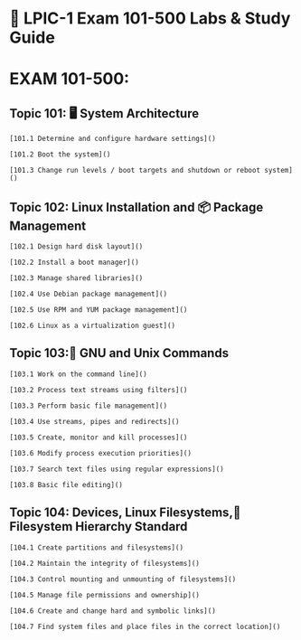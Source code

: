 # 🔧 LPIC-1 Exam 101-500 Labs & Study Guide

# EXAM 101-500:
## Topic 101: 🖥️ System Architecture
	[101.1 Determine and configure hardware settings]()
 
	[101.2 Boot the system]()
 
	[101.3 Change run levels / boot targets and shutdown or reboot system]()

## Topic 102: Linux Installation and 📦 Package Management

	[102.1 Design hard disk layout]()
 
	[102.2 Install a boot manager]()
 
	[102.3 Manage shared libraries]()
 
	[102.4 Use Debian package management]()
 
	[102.5 Use RPM and YUM package management]()
 
	[102.6 Linux as a virtualization guest]()

## Topic 103:🐧 GNU and Unix Commands

	[103.1 Work on the command line]()
 
	[103.2 Process text streams using filters]()
 
	[103.3 Perform basic file management]()
 
	[103.4 Use streams, pipes and redirects]()
 
	[103.5 Create, monitor and kill processes]()
 
	[103.6 Modify process execution priorities]()
 
	[103.7 Search text files using regular expressions]()
 
	[103.8 Basic file editing]()

## Topic 104: Devices, Linux Filesystems,📂 Filesystem Hierarchy Standard

	[104.1 Create partitions and filesystems]()
 
	[104.2 Maintain the integrity of filesystems]()
 
	[104.3 Control mounting and unmounting of filesystems]()
 
	[104.5 Manage file permissions and ownership]()
 
	[104.6 Create and change hard and symbolic links]()
 
	[104.7 Find system files and place files in the correct location]()

